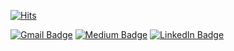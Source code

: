 

 [![Hits](https://hits.seeyoufarm.com/api/count/incr/badge.svg?url=https%3A%2F%2Fgithub.com%2Fzzsza)](https://github.com/Mino94) 

 
<!--
 📚 Hello I'm Minho Kim, I am dreaming of becoming a developer. I’m currently learning Data Science and Artificial intelligence 💻 since 2018. I have project experience using Python(My most confident language), Java , c#. I am very interested in machine learning and Data science. 
 -->

   [![Gmail Badge](https://img.shields.io/badge/Gmail-d14836?style=flat-square&logo=Gmail&logoColor=white&link=mailto:mh.kim368@gmail.com)](mailto:mh.kim368@gmail.com) [![Medium Badge](http://img.shields.io/badge/-Medium-12100E?style=flat&logo=medium&link=https://medium.com/@mino94)](https://medium.com/@mino94) [![LinkedIn Badge](http://img.shields.io/badge/-LinkedIn-0072b1?style=flat&logo=linkedin&link=https://www.linkedin.com/in/minho-kim-a92b33198/)]( https://www.linkedin.com/in/minho-kim-a92b33198/)

<!--
**Mino94/Mino94** is a ✨ _special_ ✨ repository because its `README.md` (this file) appears on your GitHub profile.

Here are some ideas to get you started:
 🌱  개발자를 꿈꾸고 있습니다. 개발을 시작한지 얼마 안됬지만 열정하나 만큼은 자신있습니다. 끊임없이 도전하고 노력하는 개발자가 되겠습니다.

- 🔭 I’m currently working on ...
- 🌱 I’m currently learning Data Science and Artificial intelligence
- 👯 I’m looking to collaborate on ...
- 🤔 I’m looking for help with ...
- 💬 Ask me about ...
- 📫 How to reach me: ...
- 😄 Pronouns: ...
- ⚡ Fun fact: ...
-->
